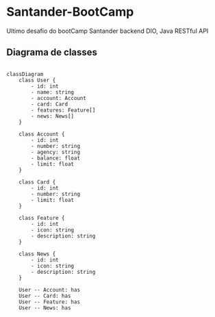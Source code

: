 # Santander-BootCamp
Ultimo desafio do bootCamp Santander backend DIO, Java RESTful API

## Diagrama de classes
```mermaid

classDiagram
    class User {
        - id: int
        - name: string
        - account: Account
        - card: Card
        - features: Feature[]
        - news: News[]
    }

    class Account {
        - id: int
        - number: string
        - agency: string
        - balance: float
        - limit: float
    }

    class Card {
        - id: int
        - number: string
        - limit: float
    }

    class Feature {
        - id: int
        - icon: string
        - description: string
    }

    class News {
        - id: int
        - icon: string
        - description: string
    }

    User -- Account: has
    User -- Card: has
    User -- Feature: has
    User -- News: has

```
